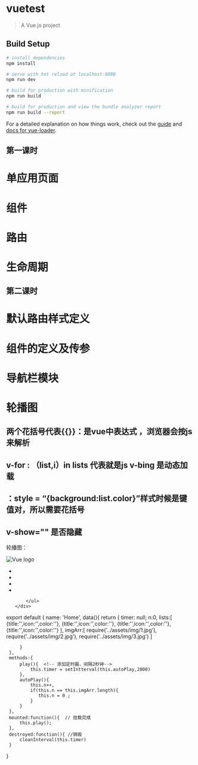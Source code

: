 # vuetest

> A Vue.js project

## Build Setup

``` bash
# install dependencies
npm install

# serve with hot reload at localhost:8080
npm run dev

# build for production with minification
npm run build

# build for production and view the bundle analyzer report
npm run build --report
```

For a detailed explanation on how things work, check out the [guide](http://vuejs-templates.github.io/webpack/) and [docs for vue-loader](http://vuejs.github.io/vue-loader).

## 第一课时

# 单应用页面
# 组件
# 路由 
# 生命周期

## 第二课时

# 默认路由样式定义
# 组件的定义及传参
# 导航栏模块
# 轮播图

## 两个花括号代表{{}}：是vue中表达式 ，浏览器会按js来解析
## v-for : （list,i）in lists 代表就是js  v-bing 是动态加载
## ：style = “{background:list.color}”样式时候是键值对，所以需要花括号

## v-show="" 是否隐藏
轮播图：
<div class = "banner">
    <img alt = "Vue logo" v-for = "(v,i) in imgArr" :key="i" :src="v" v-show="n==0">
    <div>
        <ul>
            <li class = "selected"></li>
            <li class = "selected"></li>
            <li class = "selected"></li>
            <li class = "selected"></li>

        </ul>
    </div>
</div>
export default {
     name: 'Home',
     data(){
         return {
             <!-- 清除定时器 -->
             timer: null;
             n:0,
             lists:[
                 {title:'',icon:'',color:''},
                 {title:'',icon:'',color:''},
                 {title:'',icon:'',color:''},
                 {title:'',icon:'',color:''}
             ],
             imgArr:[
                 require('../assets/img/1.jpg'),
                 require('../assets/img/2.jpg'),
                 require('../assets/img/3.jpg')
             ]

         }
     },
     methods:{
         play(){  <!-- 添加定时器，间隔2秒钟-->
             this.timer = setIntterval(this.autoPlay,2000)
         },
         autoPlay(){
             this.n++,
             if(this.n == this.imgArr.length){
                this.n = 0 ;
             }
         }
     },
     mounted:function(){  // 挂载完成
         this.play();
     },
     destroyed:function(){ //销毁
         cleanInterval(this.timer)
     }
}